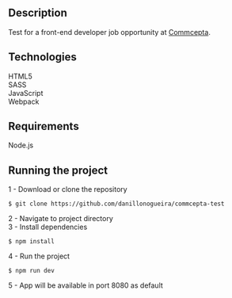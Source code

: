 ## Description
Test for a front-end developer job opportunity at [Commcepta](http://www.commcepta.com.br/).

## Technologies
HTML5<br />
SASS<br />
JavaScript<br />
Webpack

## Requirements
Node.js

## Running the project

1 - Download or clone the repository
```
$ git clone https://github.com/danillonogueira/commcepta-test
```
2 - Navigate to project directory <br />
3 - Install dependencies
```
$ npm install
```
4 - Run the project
```
$ npm run dev
```
5 - App will be available in port 8080 as default
